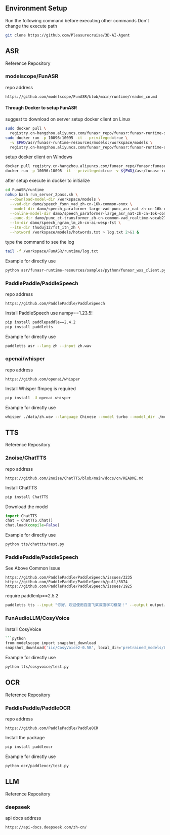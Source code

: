 ## Environment Setup
Run the following command before executing other commands
Don't change the execute path
```bash
git clone https://github.com/Pleasurecruise/3D-AI-Agent
```
## ASR
Reference Repository
### modelscope/FunASR
repo address
```
https://github.com/modelscope/FunASR/blob/main/runtime/readme_cn.md
```
#### Through Docker to setup FunASR
suggest to download on server
setup docker client on Linux
```bash
sudo docker pull \
  registry.cn-hangzhou.aliyuncs.com/funasr_repo/funasr:funasr-runtime-sdk-online-cpu-0.1.12
sudo docker run -p 10096:10095 -it --privileged=true \
  -v $PWD/asr/funasr-runtime-resources/models:/workspace/models \
  registry.cn-hangzhou.aliyuncs.com/funasr_repo/funasr:funasr-runtime-sdk-online-cpu-0.1.12
```
setup docker client on Windows
```bash
docker pull registry.cn-hangzhou.aliyuncs.com/funasr_repo/funasr:funasr-runtime-sdk-online-cpu-0.1.12
docker run -p 10096:10095 -it --privileged=true -v ${PWD}/asr/funasr-runtime-resources/models:/workspace/models registry.cn-hangzhou.aliyuncs.com/funasr_repo/funasr:funasr-runtime-sdk-online-cpu-0.1.12
```
after setup execute in docker to initialize
```bash
cd FunASR/runtime
nohup bash run_server_2pass.sh \
  --download-model-dir /workspace/models \
  --vad-dir damo/speech_fsmn_vad_zh-cn-16k-common-onnx \
  --model-dir damo/speech_paraformer-large-vad-punc_asr_nat-zh-cn-16k-common-vocab8404-onnx  \
  --online-model-dir damo/speech_paraformer-large_asr_nat-zh-cn-16k-common-vocab8404-online-onnx  \
  --punc-dir damo/punc_ct-transformer_zh-cn-common-vad_realtime-vocab272727-onnx \
  --lm-dir damo/speech_ngram_lm_zh-cn-ai-wesp-fst \
  --itn-dir thuduj12/fst_itn_zh \
  --hotword /workspace/models/hotwords.txt > log.txt 2>&1 &
```
type the command to see the log
```bash
tail -f /workspace/FunASR/runtime/log.txt
```
Example for directly use
```bash
python asr/funasr-runtime-resources/samples/python/funasr_wss_client.py --host "127.0.0.1" --port 10096 --mode 2pass
```
### PaddlePaddle/PaddleSpeech
repo address
```
https://github.com/PaddlePaddle/PaddleSpeech
```
Install PaddleSpeech
use numpy==1.23.5!
```bash
pip install paddlepaddle==2.4.2
pip install paddletts
```
Example for directly use
```bash
paddletts asr --lang zh --input zh.wav
```
### openai/whisper
repo address
```
https://github.com/openai/whisper
```
Install Whisper
ffmpeg is required
```bash
pip install -U openai-whisper
```
Example for directly use
```bash
whisper ./data/zh.wav --language Chinese --model turbo --model_dir ./models
```
## TTS
Reference Repository
### 2noise/ChatTTS
repo address
```
https://github.com/2noise/ChatTTS/blob/main/docs/cn/README.md
```
Install ChatTTS
```bash
pip install ChatTTS
```
Download the model
```python
import ChatTTS
chat = ChatTTS.Chat()
chat.load(compile=False)
```
Example for directly use
```bash
python tts/chattts/test.py
```
### PaddlePaddle/PaddleSpeech
See Above
Common Issue
```
https://github.com/PaddlePaddle/PaddleSpeech/issues/3235
https://github.com/PaddlePaddle/PaddleSpeech/pull/3874
https://github.com/PaddlePaddle/PaddleSpeech/issues/1925
```
require paddlenlp==2.5.2
```bash
paddletts tts --input "你好，欢迎使用百度飞桨深度学习框架！" --output output.wav
```
### FunAudioLLM/CosyVoice
Install CosyVoice
```bash
```python
from modelscope import snapshot_download
snapshot_download('iic/CosyVoice2-0.5B', local_dir='pretrained_models/CosyVoice2-0.5B')
```
Example for directly use
```bash
python tts/cosyvoice/test.py
```
## OCR
Reference Repository
### PaddlePaddle/PaddleOCR
repo address
```
https://github.com/PaddlePaddle/PaddleOCR
```
Install the package
```bash
pip install paddleocr
```
Example for directly use
```bash
python ocr/paddleocr/test.py
```
## LLM
Reference Repository
### deepseek
api docs address
```
https://api-docs.deepseek.com/zh-cn/
```